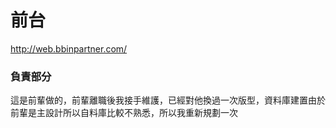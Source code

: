 # 前台

http://web.bbinpartner.com/

### 負責部分

這是前輩做的，前輩離職後我接手維護，已經對他換過一次版型，資料庫建置由於前輩是主設計所以自料庫比較不熟悉，所以我重新規劃一次